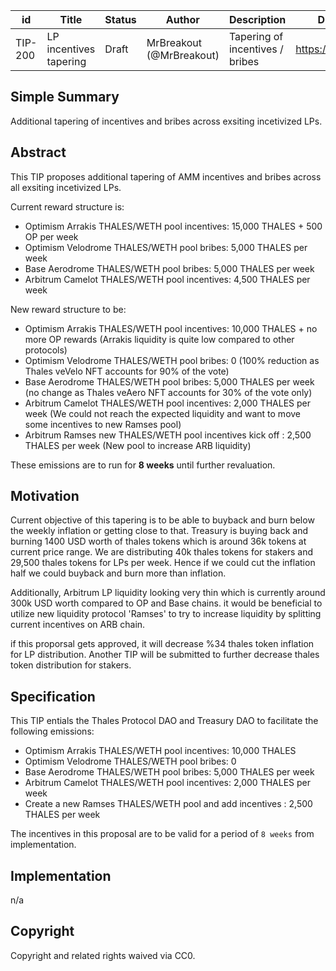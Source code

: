 | id | Title | Status | Author | Description | Discussions to | Created |
| ----------- | ----------- | ----------- | ----------- | ----------- | ----------- | ----------- |
| TIP-200 | LP incentives tapering | Draft | MrBreakout (@MrBreakout) | Tapering of incentives / bribes  | https://discord.gg/thales | 2024-05-10


## Simple Summary

Additional tapering of incentives and bribes across exsiting incetivized LPs.

## Abstract

This TIP proposes additional tapering of AMM incentives and bribes across all exsiting incetivized LPs.

Current reward structure is:
- Optimism Arrakis THALES/WETH pool incentives: 15,000 THALES + 500 OP per week
- Optimism Velodrome THALES/WETH pool bribes: 5,000 THALES per week
- Base Aerodrome THALES/WETH pool bribes: 5,000 THALES per week
- Arbitrum Camelot THALES/WETH pool incentives: 4,500 THALES per week

New reward structure to be:  
- Optimism Arrakis THALES/WETH pool incentives: 10,000 THALES + no more OP rewards (Arrakis liquidity is quite low compared to other protocols)
- Optimism Velodrome THALES/WETH pool bribes: 0 (100% reduction as Thales veVelo NFT accounts for 90% of the vote)
- Base Aerodrome THALES/WETH pool bribes: 5,000 THALES per week (no change as Thales veAero NFT accounts for 30% of the vote only)
- Arbitrum Camelot THALES/WETH pool incentives: 2,000 THALES per week (We could not reach the expected liquidity and want to move some incentives to new Ramses pool)
- Arbitrum Ramses new THALES/WETH pool incentives kick off : 2,500 THALES per week (New pool to increase ARB liquidity)

These emissions are to run for **8 weeks** until further revaluation.
  
## Motivation
 
Current objective of this tapering is to be able to buyback and burn below the weekly inflation or getting close to that.
Treasury is buying back and burning 1400 USD worth of thales tokens which is around 36k tokens at current price range.
We are distributing 40k thales tokens for stakers and 29,500 thales tokens for LPs per week. Hence if we could cut the inflation half 
we could buyback and burn more than inflation. 

Additionally, Arbitrum LP liquidity looking very thin which is currently around 300k USD worth compared to OP and Base chains.
it would be beneficial to utilize new liquidity protocol 'Ramses' to try to increase liquidity by splitting current incentives on ARB chain.

if this proporsal gets approved, it will decrease %34 thales token inflation for LP distribution. 
Another TIP will be submitted to further decrease thales token distribution for stakers.

## Specification 

This TIP entials the Thales Protocol DAO and Treasury DAO to facilitate the following emissions:  
- Optimism Arrakis THALES/WETH pool incentives: 10,000 THALES 
- Optimism Velodrome THALES/WETH pool bribes: 0
- Base Aerodrome THALES/WETH pool bribes: 5,000 THALES per week
- Arbitrum Camelot THALES/WETH pool incentives: 2,000 THALES per week
- Create a new Ramses THALES/WETH pool and add incentives : 2,500 THALES per week

The incentives in this proposal are to be valid for a period of `8 weeks` from implementation. 

## Implementation

n/a

## Copyright
 
Copyright and related rights waived via CC0.

